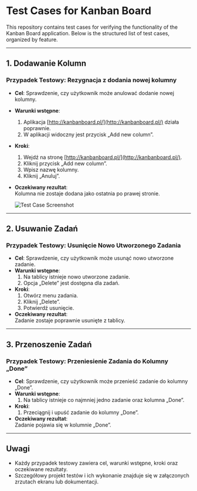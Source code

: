 # Test Cases for Kanban Board

This repository contains test cases for verifying the functionality of the Kanban Board application. Below is the structured list of test cases, organized by feature.

---

## 1. Dodawanie Kolumn

### Przypadek Testowy: Rezygnacja z dodania nowej kolumny
- **Cel**: Sprawdzenie, czy użytkownik może anulować dodanie nowej kolumny.
- **Warunki wstępne**:  
  1. Aplikacja [http://kanbanboard.pl/](http://kanbanboard.pl/) działa poprawnie.  
  2. W aplikacji widoczny jest przycisk „Add new column”.
- **Kroki**:
  1. Wejdź na stronę [http://kanbanboard.pl/](http://kanbanboard.pl/).
  2. Kliknij przycisk „Add new column”.
  3. Wpisz nazwę kolumny.
  4. Kliknij „Anuluj”.
- **Oczekiwany rezultat**:  
  Kolumna nie zostaje dodana jako ostatnia po prawej stronie.
  
  ![Test Case Screenshot]()


---

## 2. Usuwanie Zadań

### Przypadek Testowy: Usunięcie Nowo Utworzonego Zadania
- **Cel**: Sprawdzenie, czy użytkownik może usunąć nowo utworzone zadanie.
- **Warunki wstępne**:  
  1. Na tablicy istnieje nowo utworzone zadanie.  
  2. Opcja „Delete” jest dostępna dla zadań.
- **Kroki**:
  1. Otwórz menu zadania.
  2. Kliknij „Delete”.
  3. Potwierdź usunięcie.
- **Oczekiwany rezultat**:  
  Zadanie zostaje poprawnie usunięte z tablicy.

---

## 3. Przenoszenie Zadań

### Przypadek Testowy: Przeniesienie Zadania do Kolumny „Done”
- **Cel**: Sprawdzenie, czy użytkownik może przenieść zadanie do kolumny „Done”.
- **Warunki wstępne**:  
  1. Na tablicy istnieje co najmniej jedno zadanie oraz kolumna „Done”.
- **Kroki**:
  1. Przeciągnij i upuść zadanie do kolumny „Done”.
- **Oczekiwany rezultat**:  
  Zadanie pojawia się w kolumnie „Done”.

---

## Uwagi
- Każdy przypadek testowy zawiera cel, warunki wstępne, kroki oraz oczekiwane rezultaty.
- Szczegółowy projekt testów i ich wykonanie znajduje się w załączonych zrzutach ekranu lub dokumentacji.

